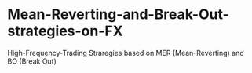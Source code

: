 # Mean-Reverting-and-Break-Out-strategies-on-FX
High-Frequency-Trading Straregies based on MER (Mean-Reverting) and BO (Break Out)
